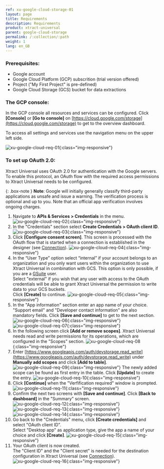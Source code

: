 ```yaml
---
ref: xu-google-cloud-storage-01
layout: page
title: Requirements
description: Requirements
product: xtract-universal
parent: google-cloud-storage
permalink: /:collection/:path
weight: 1
lang: en_GB
---
```


### Prerequisites:
- Google account
- Google Cloud Platform (GCP) subscrition (trial version offered)
- Project ("My First Project" is pre-defined)
- Google Cloud Storage (GCS) bucket for data extractions

### The GCP console:
In the GCP console all resources and services can be configured.
Click **[Console]** or **[Go to console]** on [https://cloud.google.com/storage](https://cloud.google.com/storage) to get to the overview dashboard.

To access all settings and services use the navigation menu on the upper left side.

![xu-google-cloud-req-01](/img/content/xu/googlecloudstorage/xu-google-cloud-req-01.png){:class="img-responsive"}
 
### To set up OAuth 2.0:
Xtract Universal uses OAuth 2.0 for authentication with the Google servers.
To enable this protocol, an OAuth flow with the required access permissions to Xtract Universal needs to be configured.

{: .box-note }
**Note**: Google will initially generally classify third-party applications as unsafe and issue a warning. 
The verification process is optional and up to you. Note that an official app verification involves ongoing charges.

1. Navigate to **APIs & Services > Credentials** in the menu.
![xu-google-cloud-req-02](/img/content/xu/googlecloudstorage/xu-google-cloud-req-02.png){:class="img-responsive"}
2. In the "Credentials" section select **Create Credentials > OAuth client ID**.
![xu-google-cloud-req-03](/img/content/xu/googlecloudstorage/xu-google-cloud-req-03.png){:class="img-responsive"}
3. Click **[Configure consent screen]**. This screen is processed with the OAuth flow that is started when a connection is established in the designer (see [Connection](./connection#gcs-settings)).
![xu-google-cloud-req-04](/img/content/xu/googlecloudstorage/xu-google-cloud-req-04.png){:class="img-responsive"}
4. In the “User Type” option select “internal” if your account belongs to an organization and you only want users within the organization to use Xtract Universal in combination with GCS. This option is only possible, if you are a [GSuite](https://gsuite.google.com/) user. <br>
Select "external" if you wish that any user with access to the OAuth credentials will be able to grant Xtract Universal the permission to write data to your GCS buckets. <br> 
Click **[Create]** to continue.
![xu-google-cloud-req-05](/img/content/xu/googlecloudstorage/xu-google-cloud-req-05.png){:class="img-responsive"}
5. In the "App information" section enter an app name of your choice. <br>
"Support email" and "Developer contact information" are also mandatory fields. Click **[Save and continue]** to get to the next section. <br>
![xu-google-cloud-req-06](/img/content/xu/googlecloudstorage/xu-google-cloud-req-06.png){:class="img-responsive"}
![xu-google-cloud-req-07](/img/content/xu/googlecloudstorage/xu-google-cloud-req-07.png){:class="img-responsive"}
6. In the following screen click **[Add or remove scopes]**.
Xtract Universal needs read and write permissions for its operations, which are configured in the "Scopes" section.
![xu-google-cloud-req-08](/img/content/xu/googlecloudstorage/xu-google-cloud-req-08.png){:class="img-responsive"}
7. Enter [https://www.googleapis.com/auth/devstorage.read_write](https://www.googleapis.com/auth/devstorage.read_write) under **Manually add scopes** and click **[Add to table]**.
![xu-google-cloud-req-09](/img/content/xu/googlecloudstorage/xu-google-cloud-req-09.png){:class="img-responsive"}
The newly added scope can be found as first entry in the table. Click **[Update]** to create the entry. 
![xu-google-cloud-req-10](/img/content/xu/googlecloudstorage/xu-google-cloud-req-10.png){:class="img-responsive"}
8. Click **[Continue]** when the "Verfification required" window is prompted. <br>
![xu-google-cloud-req-11](/img/content/xu/googlecloudstorage/xu-google-cloud-req-11.png){:class="img-responsive"}
9. Confirm  the next two screens with **[Save and continue]**. Click **[Back to dashboard]** in the "Summary" screen.      
![xu-google-cloud-req-12](/img/content/xu/googlecloudstorage/xu-google-cloud-req-12.png){:class="img-responsive"}
![xu-google-cloud-req-13](/img/content/xu/googlecloudstorage/xu-google-cloud-req-13.png){:class="img-responsive"}
![xu-google-cloud-req-14](/img/content/xu/googlecloudstorage/xu-google-cloud-req-14.png){:class="img-responsive"}
10. Go back to the "Credentials" menu, click **[Create credentials]** and select "OAuth client ID". <br>
Select "Desktop app" as application type, give the app a name of your choice and click **[Create]**.
![xu-google-cloud-req-15](/img/content/xu/googlecloudstorage/xu-google-cloud-req-15.png){:class="img-responsive"}
11. Your OAuth client is now created. <br>
The "Client ID" and the "Client secret" is needed for the destination configuration in Xtract Universal (see [Connection](./connection)).
![xu-google-cloud-req-16](/img/content/xu/googlecloudstorage/xu-google-cloud-req-16.png){:class="img-responsive"}

